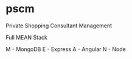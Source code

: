# pscm
Private Shopping Consultant Management

Full MEAN Stack

M - MongoDB
E - Express
A - Angular
N - Node

